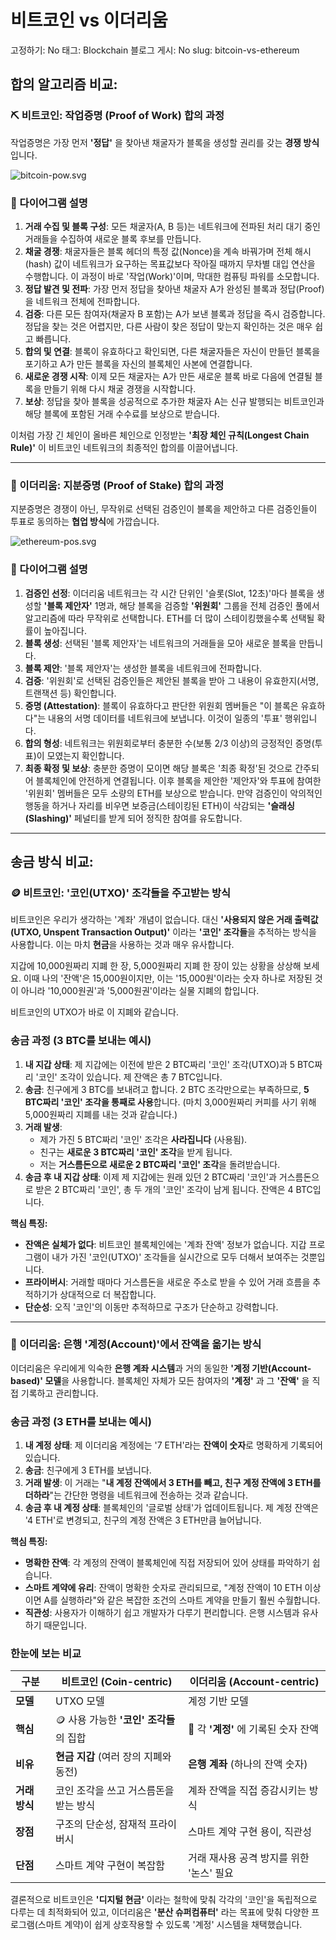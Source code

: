 # 비트코인 vs 이더리움

고정하기: No
태그: Blockchain
블로그 게시: No
slug: bitcoin-vs-ethereum

## 합의 알고리즘 비교:

### ⛏️ 비트코인: 작업증명 (Proof of Work) 합의 과정

작업증명은 가장 먼저 **'정답'** 을 찾아낸 채굴자가 블록을 생성할 권리를 갖는 **경쟁 방식**입니다.

![bitcoin-pow.svg](bitcoin-pow.svg)

### 📜 다이어그램 설명

1. **거래 수집 및 블록 구성**: 모든 채굴자(A, B 등)는 네트워크에 전파된 처리 대기 중인 거래들을 수집하여 새로운 블록 후보를 만듭니다.
2. **채굴 경쟁**: 채굴자들은 블록 헤더의 특정 값(Nonce)을 계속 바꿔가며 전체 해시(hash) 값이 네트워크가 요구하는 목표값보다 작아질 때까지 무차별 대입 연산을 수행합니다. 이 과정이 바로 '작업(Work)'이며, 막대한 컴퓨팅 파워를 소모합니다.
3. **정답 발견 및 전파**: 가장 먼저 정답을 찾아낸 채굴자 A가 완성된 블록과 정답(Proof)을 네트워크 전체에 전파합니다.
4. **검증**: 다른 모든 참여자(채굴자 B 포함)는 A가 보낸 블록과 정답을 즉시 검증합니다. 정답을 찾는 것은 어렵지만, 다른 사람이 찾은 정답이 맞는지 확인하는 것은 매우 쉽고 빠릅니다.
5. **합의 및 연결**: 블록이 유효하다고 확인되면, 다른 채굴자들은 자신이 만들던 블록을 포기하고 A가 만든 블록을 자신의 블록체인 사본에 연결합니다.
6. **새로운 경쟁 시작**: 이제 모든 채굴자는 A가 만든 새로운 블록 바로 다음에 연결될 블록을 만들기 위해 다시 채굴 경쟁을 시작합니다.
7. **보상**: 정답을 찾아 블록을 성공적으로 추가한 채굴자 A는 신규 발행되는 비트코인과 해당 블록에 포함된 거래 수수료를 보상으로 받습니다.

이처럼 가장 긴 체인이 올바른 체인으로 인정받는 **'최장 체인 규칙(Longest Chain Rule)'** 이 비트코인 네트워크의 최종적인 합의를 이끌어냅니다.

---

### 🌱 이더리움: 지분증명 (Proof of Stake) 합의 과정

지분증명은 경쟁이 아닌, 무작위로 선택된 검증인이 블록을 제안하고 다른 검증인들이 투표로 동의하는 **협업 방식**에 가깝습니다.

![ethereum-pos.svg](ethereum-pos.svg)

### 📜 다이어그램 설명

1. **검증인 선정**: 이더리움 네트워크는 각 시간 단위인 '슬롯(Slot, 12초)'마다 블록을 생성할 **'블록 제안자'** 1명과, 해당 블록을 검증할 **'위원회'** 그룹을 전체 검증인 풀에서 알고리즘에 따라 무작위로 선택합니다. ETH를 더 많이 스테이킹했을수록 선택될 확률이 높아집니다.
2. **블록 생성**: 선택된 '블록 제안자'는 네트워크의 거래들을 모아 새로운 블록을 만듭니다.
3. **블록 제안**: '블록 제안자'는 생성한 블록을 네트워크에 전파합니다.
4. **검증**: '위원회'로 선택된 검증인들은 제안된 블록을 받아 그 내용이 유효한지(서명, 트랜잭션 등) 확인합니다.
5. **증명 (Attestation)**: 블록이 유효하다고 판단한 위원회 멤버들은 "이 블록은 유효하다"는 내용의 서명 데이터를 네트워크에 보냅니다. 이것이 일종의 '투표' 행위입니다.
6. **합의 형성**: 네트워크는 위원회로부터 충분한 수(보통 2/3 이상)의 긍정적인 증명(투표)이 모였는지 확인합니다.
7. **최종 확정 및 보상**: 충분한 증명이 모이면 해당 블록은 '최종 확정'된 것으로 간주되어 블록체인에 안전하게 연결됩니다. 이후 블록을 제안한 '제안자'와 투표에 참여한 '위원회' 멤버들은 모두 소량의 ETH를 보상으로 받습니다. 만약 검증인이 악의적인 행동을 하거나 자리를 비우면 보증금(스테이킹된 ETH)이 삭감되는 **'슬래싱(Slashing)'** 페널티를 받게 되어 정직한 참여를 유도합니다.

---

## 송금 방식 비교:

### 🪙 비트코인: '코인(UTXO)' 조각들을 주고받는 방식

비트코인은 우리가 생각하는 '계좌' 개념이 없습니다. 대신 **'사용되지 않은 거래 출력값(UTXO, Unspent Transaction Output)'** 이라는 **'코인' 조각들**을 추적하는 방식을 사용합니다. 이는 마치 **현금**을 사용하는 것과 매우 유사합니다.

지갑에 10,000원짜리 지폐 한 장, 5,000원짜리 지폐 한 장이 있는 상황을 상상해 보세요. 이때 나의 '잔액'은 15,000원이지만, 이는 '15,000원'이라는 숫자 하나로 저장된 것이 아니라 '10,000원권'과 '5,000원권'이라는 실물 지폐의 합입니다.

비트코인의 UTXO가 바로 이 지폐와 같습니다.

### **송금 과정 (3 BTC를 보내는 예시)**

1. **내 지갑 상태**: 제 지갑에는 이전에 받은 2 BTC짜리 '코인' 조각(UTXO)과 5 BTC짜리 '코인' 조각이 있습니다. 제 잔액은 총 7 BTC입니다.
2. **송금**: 친구에게 3 BTC를 보내려고 합니다. 2 BTC 조각만으로는 부족하므로, **5 BTC짜리 '코인' 조각을 통째로 사용**합니다. (마치 3,000원짜리 커피를 사기 위해 5,000원짜리 지폐를 내는 것과 같습니다.)
3. **거래 발생**:
    - 제가 가진 5 BTC짜리 '코인' 조각은 **사라집니다** (사용됨).
    - 친구는 **새로운 3 BTC짜리 '코인' 조각**을 받게 됩니다.
    - 저는 **거스름돈으로 새로운 2 BTC짜리 '코인' 조각**을 돌려받습니다.
4. **송금 후 내 지갑 상태**: 이제 제 지갑에는 원래 있던 2 BTC짜리 '코인'과 거스름돈으로 받은 2 BTC짜리 '코인', 총 두 개의 '코인' 조각이 남게 됩니다. 잔액은 4 BTC입니다.

**핵심 특징:**

- **잔액은 실체가 없다**: 비트코인 블록체인에는 '계좌 잔액' 정보가 없습니다. 지갑 프로그램이 내가 가진 '코인(UTXO)' 조각들을 실시간으로 모두 더해서 보여주는 것뿐입니다.
- **프라이버시**: 거래할 때마다 거스름돈을 새로운 주소로 받을 수 있어 거래 흐름을 추적하기가 상대적으로 더 복잡합니다.
- **단순성**: 오직 '코인'의 이동만 추적하므로 구조가 단순하고 강력합니다.

---

### 🏦 이더리움: 은행 '계정(Account)'에서 잔액을 옮기는 방식

이더리움은 우리에게 익숙한 **은행 계좌 시스템**과 거의 동일한 **'계정 기반(Account-based)' 모델**을 사용합니다. 블록체인 자체가 모든 참여자의 **'계정'** 과 그 **'잔액'** 을 직접 기록하고 관리합니다.

### **송금 과정 (3 ETH를 보내는 예시)**

1. **내 계정 상태**: 제 이더리움 계정에는 '7 ETH'라는 **잔액이 숫자**로 명확하게 기록되어 있습니다.
2. **송금**: 친구에게 3 ETH를 보냅니다.
3. **거래 발생**: 이 거래는 "**내 계정 잔액에서 3 ETH를 빼고, 친구 계정 잔액에 3 ETH를 더하라**"는 간단한 명령을 네트워크에 전송하는 것과 같습니다.
4. **송금 후 내 계정 상태**: 블록체인의 '글로벌 상태'가 업데이트됩니다. 제 계정 잔액은 '4 ETH'로 변경되고, 친구의 계정 잔액은 3 ETH만큼 늘어납니다.

**핵심 특징:**

- **명확한 잔액**: 각 계정의 잔액이 블록체인에 직접 저장되어 있어 상태를 파악하기 쉽습니다.
- **스마트 계약에 유리**: 잔액이 명확한 숫자로 관리되므로, "계정 잔액이 10 ETH 이상이면 A를 실행하라"와 같은 복잡한 조건의 스마트 계약을 만들기 훨씬 수월합니다.
- **직관성**: 사용자가 이해하기 쉽고 개발자가 다루기 편리합니다. 은행 시스템과 유사하기 때문입니다.

### 한눈에 보는 비교

| 구분 | **비트코인 (Coin-centric)** | **이더리움 (Account-centric)** |
| --- | --- | --- |
| **모델** | UTXO 모델 | 계정 기반 모델 |
| **핵심** | 🪙 사용 가능한 **'코인' 조각들**의 집합 | 🔢 각 **'계정'** 에 기록된 숫자 잔액 |
| **비유** | **현금 지갑** (여러 장의 지폐와 동전) | **은행 계좌** (하나의 잔액 숫자) |
| **거래 방식** | 코인 조각을 쓰고 거스름돈을 받는 방식 | 계좌 잔액을 직접 증감시키는 방식 |
| **장점** | 구조의 단순성, 잠재적 프라이버시 | 스마트 계약 구현 용이, 직관성 |
| **단점** | 스마트 계약 구현이 복잡함 | 거래 재사용 공격 방지를 위한 '논스' 필요 |

결론적으로 비트코인은 **'디지털 현금'** 이라는 철학에 맞춰 각각의 '코인'을 독립적으로 다루는 데 최적화되어 있고, 이더리움은 **'분산 슈퍼컴퓨터'** 라는 목표에 맞춰 다양한 프로그램(스마트 계약)이 쉽게 상호작용할 수 있도록 '계정' 시스템을 채택했습니다.